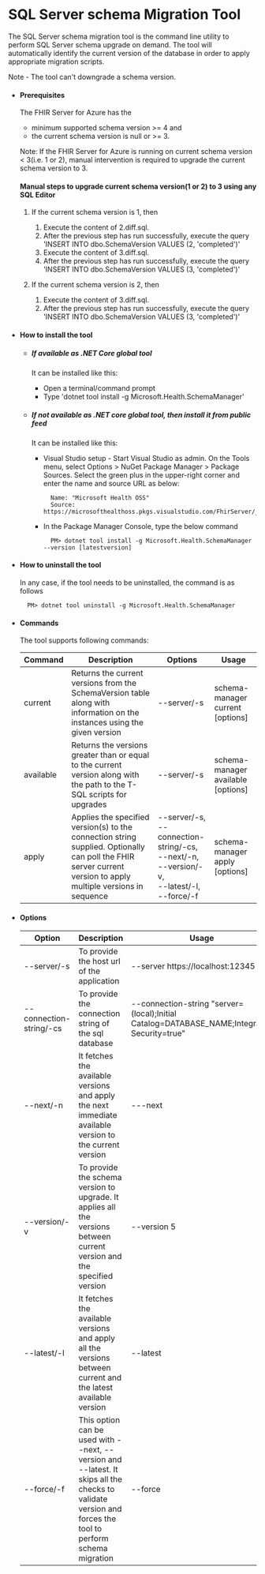# SQL Server schema Migration Tool
The SQL Server schema migration tool is the command line utility to perform SQL Server schema upgrade on demand. The tool will automatically identify the current version of the database in order to apply appropriate migration scripts.

Note - The tool can't downgrade a schema version.

- #### Prerequisites
    The FHIR Server for Azure has the 
    - minimum supported schema version >= 4 and 
    - the current schema version is null or >= 3.

    Note: If the FHIR Server for Azure is running on current schema version < 3(i.e. 1 or 2), manual intervention is required to upgrade the current schema version to 3.

    #### Manual steps to upgrade current schema version(1 or 2) to 3 using any SQL Editor
    1. If the current schema version is 1, then
        1. Execute the content of 2.diff.sql.
        2. After the previous step has run successfully, execute the query 'INSERT INTO dbo.SchemaVersion VALUES (2, 'completed')'
        3. Execute the content of 3.diff.sql.
        4. After the previous step has run successfully, execute the query 'INSERT INTO dbo.SchemaVersion VALUES (3, 'completed')'

    2. If the current schema version is 2, then
        1. Execute the content of 3.diff.sql.
        2. After the previous step has run successfully, execute the query 'INSERT INTO dbo.SchemaVersion VALUES (3, 'completed')'

- #### How to install the tool

    - ##### If available as .NET Core global tool 

        It can be installed like this:

        - Open a terminal/command prompt 
        - Type 'dotnet tool install -g Microsoft.Health.SchemaManager'

     - ##### If not available as .NET core global tool, then install it from public feed

        It can be installed like this:
            
        - Visual Studio setup - Start Visual Studio as admin. On the Tools menu, select Options > NuGet Package Manager > Package Sources. Select the green plus in the upper-right corner and enter the name and source URL as below:

                Name: "Microsoft Health OSS"
                Source: https://microsofthealthoss.pkgs.visualstudio.com/FhirServer/_packaging/Public/nuget/v3/index.json
        
        - In the Package Manager Console, type the below command
        
                PM> dotnet tool install -g Microsoft.Health.SchemaManager --version [latestversion]

- #### How to uninstall the tool
    In any case, if the tool needs to be uninstalled, the command is as follows

        PM> dotnet tool uninstall -g Microsoft.Health.SchemaManager          

- #### Commands
    The tool supports following commands:

    |Command|Description|Options|Usage
    |--------|---|---|---|
    |current|Returns the current versions from the SchemaVersion table along with information on the instances using the given version|--server/-s|schema-manager current [options]
    |available|Returns the versions greater than or equal to the current version along with the path to the T-SQL scripts for upgrades|--server/-s|schema-manager available [options]
    |apply|Applies the specified version(s) to the connection string supplied. Optionally can poll the FHIR server current version to apply multiple versions in sequence|--server/-s,<br /> --connection-string/-cs,<br /> --next/-n,<br /> --version/-v,<br /> --latest/-l,<br /> --force/-f|schema-manager apply [options]

- #### Options 

    |Option|Description|Usage
    |--------|---|---|
    |--server/-s|To provide the host url of the application| --server https://localhost:12345|
    --connection-string/-cs| To provide the connection string  of the sql database| --connection-string "server=(local);Initial Catalog=DATABASE_NAME;Integrated Security=true"|
    --next/-n| It fetches the available versions and apply the next immediate available version to the current version| ---next|
    --version/-v|To provide the schema version to upgrade. It applies all the versions between current version and the specified version|--version 5|
    --latest/-l|It fetches the available versions and apply all the versions between current and the latest available version|--latest|
    --force/-f|This option can be used with --next, --version and --latest. It skips all the checks to validate version and forces the tool to perform schema migration|--force
